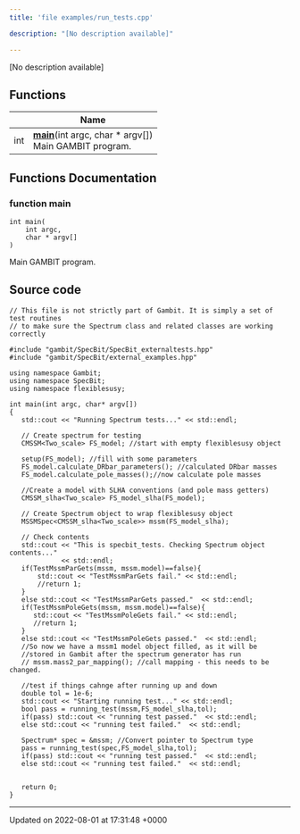 ```yaml
---
title: 'file examples/run_tests.cpp'

description: "[No description available]"

---
```







[No description available]

## Functions

|                | Name           |
| -------------- | -------------- |
| int | **[main](/documentation/code/gambit_sphinxfiles/run__tests_8cpp/#function-main)**(int argc, char * argv[])<br>Main GAMBIT program.  |


## Functions Documentation

### function main

```
int main(
    int argc,
    char * argv[]
)
```

Main GAMBIT program. 



## Source code

```
// This file is not strictly part of Gambit. It is simply a set of test routines
// to make sure the Spectrum class and related classes are working correctly

#include "gambit/SpecBit/SpecBit_externaltests.hpp"
#include "gambit/SpecBit/external_examples.hpp"

using namespace Gambit;
using namespace SpecBit;
using namespace flexiblesusy;

int main(int argc, char* argv[])
{
   std::cout << "Running Spectrum tests..." << std::endl;

   // Create spectrum for testing
   CMSSM<Two_scale> FS_model; //start with empty flexiblesusy object
  
   setup(FS_model); //fill with some parameters
   FS_model.calculate_DRbar_parameters(); //calculated DRbar masses 
   FS_model.calculate_pole_masses();//now calculate pole masses
   
   //Create a model with SLHA conventions (and pole mass getters)
   CMSSM_slha<Two_scale> FS_model_slha(FS_model);
   
   // Create Spectrum object to wrap flexiblesusy object
   MSSMSpec<CMSSM_slha<Two_scale>> mssm(FS_model_slha);

   // Check contents
   std::cout << "This is specbit_tests. Checking Spectrum object contents..." 
             << std::endl;
   if(TestMssmParGets(mssm, mssm.model)==false){
       std::cout << "TestMssmParGets fail." << std::endl;
       //return 1;
   } 
   else std::cout << "TestMssmParGets passed."  << std::endl;
   if(TestMssmPoleGets(mssm, mssm.model)==false){
      std::cout << "TestMssmPoleGets fail." << std::endl;
      //return 1;
   }
   else std::cout << "TestMssmPoleGets passed."  << std::endl;
   //So now we have a mssm1 model object filled, as it will be
   //stored in Gambit after the spectrum generator has run
   // mssm.mass2_par_mapping(); //call mapping - this needs to be changed.
   
   //test if things cahnge after running up and down
   double tol = 1e-6;
   std::cout << "Starting running test..." << std::endl;
   bool pass = running_test(mssm,FS_model_slha,tol);
   if(pass) std::cout << "running test passed."  << std::endl;
   else std::cout << "running test failed."  << std::endl;
   
   Spectrum* spec = &mssm; //Convert pointer to Spectrum type
   pass = running_test(spec,FS_model_slha,tol); 
   if(pass) std::cout << "running test passed."  << std::endl;
   else std::cout << "running test failed."  << std::endl;

  
   return 0;
}
```


-------------------------------

Updated on 2022-08-01 at 17:31:48 +0000
